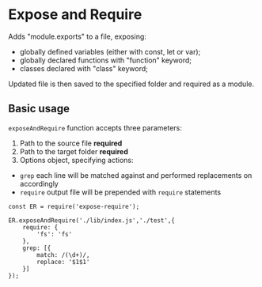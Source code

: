# Expose and Require
Adds "module.exports" to a file, exposing:

- globally defined variables (either with const, let or var);
- globally declared functions with "function" keyword;
- classes declared with "class" keyword;

Updated file is then saved to the specified folder and required as a module.

## Basic usage

`exposeAndRequire` function accepts three parameters:

1. Path to the source file **required**
2. Path to the target folder **required**
3. Options object, specifying actions:
  - `grep` each line will be matched against and performed replacements on accordingly
  - `require` output file will be prepended with `require` statements

```
const ER = require('expose-require');

ER.exposeAndRequire('./lib/index.js','./test',{
    require: {
        'fs': 'fs'
    },
    grep: [{
        match: /(\d+)/,
        replace: '$1$1'
    }]
});

```